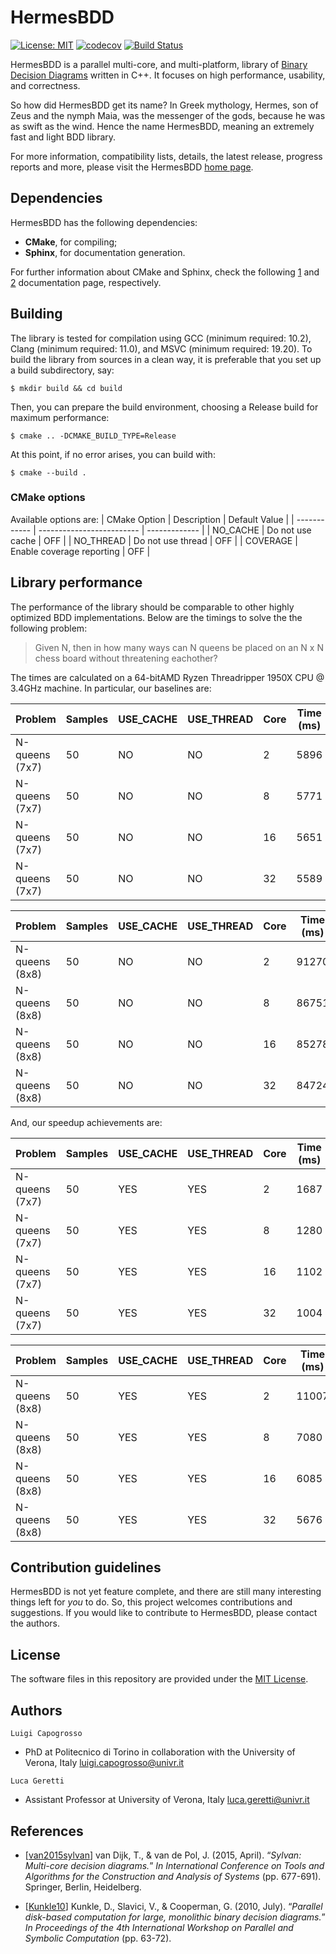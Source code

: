 # HermesBDD #

[![License: MIT](https://img.shields.io/badge/License-MIT-yellow.svg)](https://opensource.org/licenses/MIT)
[![codecov](https://codecov.io/gh/luigicapogrosso/HermesBDD/branch/main/graph/badge.svg)](https://codecov.io/gh/luigicapogrosso/HermesBDD)
[![Build Status](https://github.com/luigicapogrosso/HermesBDD/workflows/Continuous%20Integration/badge.svg)](https://github.com/luigicapogrosso/HermesBDD/actions)

HermesBDD is a parallel multi-core, and multi-platform, library of [Binary Decision Diagrams](https://en.wikipedia.org/wiki/Binary_decision_diagram) written in C++. It focuses on high performance, usability, and correctness.

So how did HermesBDD get its name? In Greek mythology, Hermes, son of Zeus and the nymph Maia, was the messenger of the gods, because he was as swift as the wind. Hence the name HermesBDD, meaning an extremely fast and light BDD library.

For more information, compatibility lists, details, the latest release, progress reports and more, please visit the HermesBDD [home page](https://luigicapogrosso.github.io/HermesBDD/).

## Dependencies ##

HermesBDD has the following dependencies:

- **CMake**, for compiling;
- **Sphinx**, for documentation generation.

For further information about CMake and Sphinx, check the following [1](https://cmake.org/) and [2](https://www.sphinx-doc.org/en/master/) documentation page, respectively.

## Building ##

The library is tested for compilation using GCC (minimum required: 10.2), Clang (minimum required: 11.0), and MSVC (minimum required: 19.20). To build the library from sources in a clean way, it is preferable that you set up a build subdirectory, say:

```
$ mkdir build && cd build
```

Then, you can prepare the build environment, choosing a Release build for maximum performance:

```
$ cmake .. -DCMAKE_BUILD_TYPE=Release
```

At this point, if no error arises, you can build with:

```
$ cmake --build .
```

### CMake options ###

Available options are:
| CMake Option | Description               | Default Value |
| ------------ | ------------------------- | ------------- |
| NO_CACHE     | Do not use cache          | OFF           |
| NO_THREAD    | Do not use thread         | OFF           |
| COVERAGE     | Enable coverage reporting | OFF           |

## Library performance ##

The performance of the library should be comparable to other highly optimized BDD implementations. 
Below are the timings to solve the the following problem:

> Given N, then in how many ways can N queens be placed on an N x N chess board
> without threatening eachother?

The times are calculated on a 64-bitAMD Ryzen Threadripper 1950X CPU @ 3.4GHz machine. In particular, our baselines are:

| Problem        | Samples   | USE_CACHE  | USE_THREAD | Core | Time (ms) |
|--------------- |-----------|------------|------------|------|-----------|
| N-queens (7x7) | 50        | NO         | NO         | 2    | 5896      |
| N-queens (7x7) | 50        | NO         | NO         | 8    | 5771      |
| N-queens (7x7) | 50        | NO         | NO         | 16   | 5651      |
| N-queens (7x7) | 50        | NO         | NO         | 32   | 5589      |

| Problem        | Samples   | USE_CACHE  | USE_THREAD | Core | Time (ms) |
|--------------- |-----------|------------|------------|------|-----------|
| N-queens (8x8) | 50        | NO         | NO         | 2    | 91270     |
| N-queens (8x8) | 50        | NO         | NO         | 8    | 86751     |
| N-queens (8x8) | 50        | NO         | NO         | 16   | 85278     |
| N-queens (8x8) | 50        | NO         | NO         | 32   | 84724     |

And, our speedup achievements are:

| Problem        | Samples   | USE_CACHE  | USE_THREAD | Core | Time (ms) | Speedup |
|--------------  |-----------|------------|----------- |------|-----------|---------|
| N-queens (7x7) | 50        | YES        | YES        | 2    | 1687      | 3.49x   |
| N-queens (7x7) | 50        | YES        | YES        | 8    | 1280      | 4.45x   |
| N-queens (7x7) | 50        | YES        | YES        | 16   | 1102      | 5.12x   |
| N-queens (7x7) | 50        | YES        | YES        | 32   | 1004      | 5.57x   |

| Problem        | Samples   | USE_CACHE  | USE_THREAD | Core | Time (ms) | Speedup |
|--------------- |-----------|------------|------------|------|-----------|---------|
| N-queens (8x8) | 50        | YES        | YES        | 2    | 11007     | 8.29x   |
| N-queens (8x8) | 50        | YES        | YES        | 8    | 7080      | 12.25x  |
| N-queens (8x8) | 50        | YES        | YES        | 16   | 6085      | 14.01x  |
| N-queens (8x8) | 50        | YES        | YES        | 32   | 5676      | 14.92x  |


## Contribution guidelines ##

HermesBDD is not yet feature complete, and there are still many interesting things left 
for _you_ to do. So, this project welcomes contributions and suggestions. If you would 
like to contribute to HermesBDD, please contact the authors.

## License ##
The software files in this repository are provided under the [MIT License](./LICENSE).

## Authors ##

`Luigi Capogrosso`
- PhD at Politecnico di Torino in collaboration with the University of Verona, Italy [luigi.capogrosso@univr.it](mailto:luigi.capogrosso@univr.it)

`Luca Geretti`
- Assistant Professor at University of Verona, Italy [luca.geretti@univr.it](mailto:luca.geretti@univr.it)

## References ##

- [[van2015sylvan](https://link.springer.com/content/pdf/10.1007/978-3-662-46681-0_60.pdf)] van Dijk, T., & van de Pol, J. (2015, April). “_Sylvan: Multi-core decision diagrams._” _In International Conference on Tools and Algorithms for the Construction and Analysis of Systems_ (pp. 677-691). Springer, Berlin, Heidelberg.

- [[Kunkle10](https://dl.acm.org/doi/abs/10.1145/1837210.1837222)] 
Kunkle, D., Slavici, V., & Cooperman, G. (2010, July). “_Parallel disk-based computation for large, monolithic binary decision diagrams._” _In Proceedings of the 4th International Workshop on Parallel and Symbolic Computation_ (pp. 63-72).
